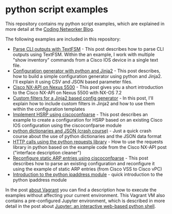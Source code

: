 # python script examples

This repository contains my python script examples, which are explained in more detail at the [Coding Networker Blog](https://codingnetworker.com).

The following examples are included in this repository:

* [Parse CLI outputs with TextFSM](https://codingnetworker.com/2015/08/parse-cli-outputs-textfsm/) - This post describes how to parse CLI outputs using TextFSM. Within the an example, I work with multiple "show inventory" commands from a Cisco IOS device in a single text file.
* [Configuration generator with python and Jinja2](https://codingnetworker.com/2015/09/configuration-generator-with-python-and-jinja2/) - This post describes, how to build a simple configuration generator using python and Jinja2. I'll explain it using CSV and JSON based parameter files.
* [Cisco NX-API on Nexus 5500](https://codingnetworker.com/2015/09/cisco-nx-api-nexus-5500/) - This post gives you a short introduction to the Cisco NX-API on Nexus 5500 with NX-OS 7.2
* [Custom filters for a Jinja2 based config generator](https://codingnetworker.com/2015/10/custom-filters-jinja2-config-generator/) - In this post, I'll explain how to include custom filters in Jinja2 and how to use them within the configuration templates
* [Implement HSRP using ciscoconfparse](https://codingnetworker.com/2015/10/implement-hsrp-using-ciscoconfparse/) - This post describes an example to create a configuration for HSRP based on an existing Cisco IOS configuration using the ciscoconfparse module
* [python dictionaries and JSON (crash course)](https://codingnetworker.com/2015/10/python-dictionaries-json-crash-course/) - Just a quick crash course about the use of python dictionaries and the JSON data format
* [HTTP calls using the python requests library](https://codingnetworker.com/2015/10/http-calls-using-python-requests-library/) - How to use the requests library in python based on the example code from the Cisco NX-API post ("interface description cleaner")
* [Reconfigure static ARP entries using ciscoconfparse](https://codingnetworker.com/2015/11/reconfigure-static-arp-entries-ciscoconfparse/) - This post describes how to parse an existing configuration and reconfigure it using the example of static ARP entries (from Cisco VSS to Cisco vPC)
* [Introduction to the python ipaddress module](https://codingnetworker.com/2015/12/introduction-python-ipaddress-module/) - quick introduction to the python ipaddress module

In the post [about Vagrant](https://codingnetworker.com/2015/09/use-vagrant-to-run-the-python-examples/) you can find a description how to execute the examples without affecting your current environment. This Vagrant VM also contains a pre-configured Jupyter environment, which is described in more detail in the post about [Jupyter: an interactive web-based python shell](https://codingnetworker.com/2015/11/jupyter-interactive-web-based-python-shell/).